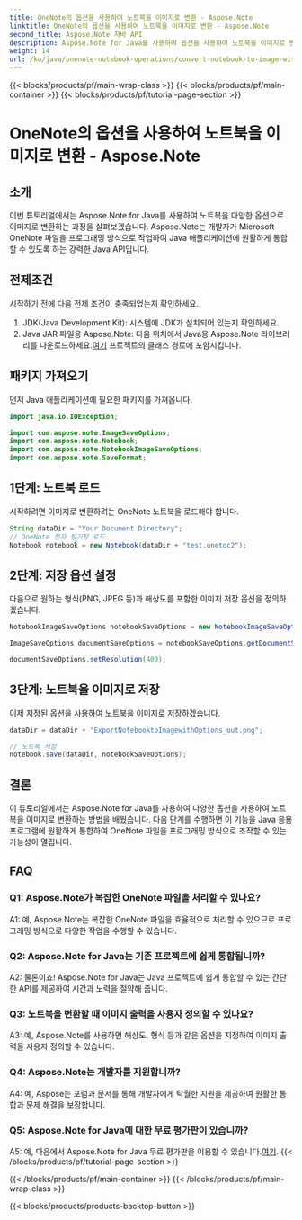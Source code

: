 ```yaml
---
title: OneNote의 옵션을 사용하여 노트북을 이미지로 변환 - Aspose.Note
linktitle: OneNote의 옵션을 사용하여 노트북을 이미지로 변환 - Aspose.Note
second_title: Aspose.Note 자바 API
description: Aspose.Note for Java를 사용하여 옵션을 사용하여 노트북을 이미지로 변환하는 방법을 알아보세요. Java 애플리케이션에 원활하게 통합하려면 단계별 튜토리얼을 따르십시오.
weight: 14
url: /ko/java/onenote-notebook-operations/convert-notebook-to-image-with-options/
---
```


{{< blocks/products/pf/main-wrap-class >}}
{{< blocks/products/pf/main-container >}}
{{< blocks/products/pf/tutorial-page-section >}}

# OneNote의 옵션을 사용하여 노트북을 이미지로 변환 - Aspose.Note

## 소개

이번 튜토리얼에서는 Aspose.Note for Java를 사용하여 노트북을 다양한 옵션으로 이미지로 변환하는 과정을 살펴보겠습니다. Aspose.Note는 개발자가 Microsoft OneNote 파일을 프로그래밍 방식으로 작업하여 Java 애플리케이션에 원활하게 통합할 수 있도록 하는 강력한 Java API입니다.

## 전제조건

시작하기 전에 다음 전제 조건이 충족되었는지 확인하세요.

1. JDK(Java Development Kit): 시스템에 JDK가 설치되어 있는지 확인하세요.
2. Java JAR 파일용 Aspose.Note: 다음 위치에서 Java용 Aspose.Note 라이브러리를 다운로드하세요.[여기](https://releases.aspose.com/note/java/) 프로젝트의 클래스 경로에 포함시킵니다.

## 패키지 가져오기

먼저 Java 애플리케이션에 필요한 패키지를 가져옵니다.

```java
import java.io.IOException;

import com.aspose.note.ImageSaveOptions;
import com.aspose.note.Notebook;
import com.aspose.note.NotebookImageSaveOptions;
import com.aspose.note.SaveFormat;
```

## 1단계: 노트북 로드

시작하려면 이미지로 변환하려는 OneNote 노트북을 로드해야 합니다.

```java
String dataDir = "Your Document Directory";
// OneNote 전자 필기장 로드
Notebook notebook = new Notebook(dataDir + "test.onetoc2");
```

## 2단계: 저장 옵션 설정

다음으로 원하는 형식(PNG, JPEG 등)과 해상도를 포함한 이미지 저장 옵션을 정의하겠습니다.

```java
NotebookImageSaveOptions notebookSaveOptions = new NotebookImageSaveOptions(SaveFormat.Png);

ImageSaveOptions documentSaveOptions = notebookSaveOptions.getDocumentSaveOptions();

documentSaveOptions.setResolution(400);
```

## 3단계: 노트북을 이미지로 저장

이제 지정된 옵션을 사용하여 노트북을 이미지로 저장하겠습니다.

```java
dataDir = dataDir + "ExportNotebooktoImagewithOptions_out.png";

// 노트북 저장
notebook.save(dataDir, notebookSaveOptions);
```

## 결론

이 튜토리얼에서는 Aspose.Note for Java를 사용하여 다양한 옵션을 사용하여 노트북을 이미지로 변환하는 방법을 배웠습니다. 다음 단계를 수행하면 이 기능을 Java 응용 프로그램에 원활하게 통합하여 OneNote 파일을 프로그래밍 방식으로 조작할 수 있는 가능성이 열립니다.

## FAQ

### Q1: Aspose.Note가 복잡한 OneNote 파일을 처리할 수 있나요?

A1: 예, Aspose.Note는 복잡한 OneNote 파일을 효율적으로 처리할 수 있으므로 프로그래밍 방식으로 다양한 작업을 수행할 수 있습니다.

### Q2: Aspose.Note for Java는 기존 프로젝트에 쉽게 통합됩니까?

A2: 물론이죠! Aspose.Note for Java는 Java 프로젝트에 쉽게 통합할 수 있는 간단한 API를 제공하여 시간과 노력을 절약해 줍니다.

### Q3: 노트북을 변환할 때 이미지 출력을 사용자 정의할 수 있나요?

A3: 예, Aspose.Note를 사용하면 해상도, 형식 등과 같은 옵션을 지정하여 이미지 출력을 사용자 정의할 수 있습니다.

### Q4: Aspose.Note는 개발자를 지원합니까?

A4: 예, Aspose는 포럼과 문서를 통해 개발자에게 탁월한 지원을 제공하여 원활한 통합과 문제 해결을 보장합니다.

### Q5: Aspose.Note for Java에 대한 무료 평가판이 있습니까?

 A5: 예, 다음에서 Aspose.Note for Java 무료 평가판을 이용할 수 있습니다.[여기](https://releases.aspose.com/).
{{< /blocks/products/pf/tutorial-page-section >}}

{{< /blocks/products/pf/main-container >}}
{{< /blocks/products/pf/main-wrap-class >}}

{{< blocks/products/products-backtop-button >}}
